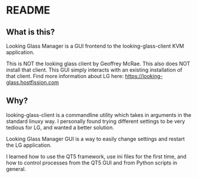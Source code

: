 # README

## What is this?

Looking Glass Manager is a GUI frontend to the looking-glass-client KVM application.

This is NOT the looking glass client by Geoffrey McRae. This also does NOT install that client.
This GUI simply interacts with an existing installation of that client.
Find more information about LG here: https://looking-glass.hostfission.com


## Why?

looking-glass-client is a commandline utility which takes in arguments in the standard linuxy way.
I personally found trying different settings to be very tedious for LG, and wanted a better solution.

Looking Glass Manager GUI is a way to easily change settings and restart the LG application.

I learned how to use the QT5 framework, use ini files for the first time, and how to control processes from the QT5 GUI and from Python scripts in general.
